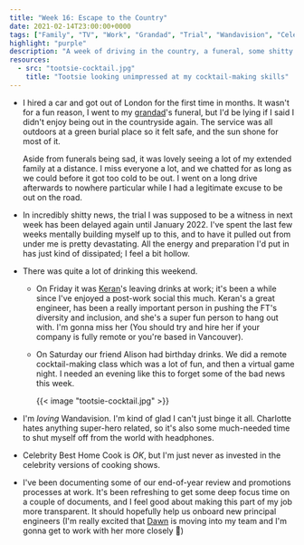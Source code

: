 ```yaml
---
title: "Week 16: Escape to the Country"
date: 2021-02-14T23:00:00+0000
tags: ["Family", "TV", "Work", "Grandad", "Trial", "Wandavision", "Celebrity Best Home Cook"]
highlight: "purple"
description: "A week of driving in the country, a funeral, some shitty news, and drinking a lot of cocktails."
resources:
  - src: "tootsie-cocktail.jpg"
    title: "Tootsie looking unimpressed at my cocktail-making skills"
---
```


  * I hired a car and got out of London for the first time in months. It wasn't for a fun reason, I went to my [grandad](/weeknotes/13)'s funeral, but I'd be lying if I said I didn't enjoy being out in the countryside again. The service was all outdoors at a green burial place so it felt safe, and the sun shone for most of it.

    Aside from funerals being sad, it was lovely seeing a lot of my extended family at a distance. I miss everyone a lot, and we chatted for as long as we could before it got too cold to be out. I went on a long drive afterwards to nowhere particular while I had a legitimate excuse to be out on the road.

  * In incredibly shitty news, the trial I was supposed to be a witness in next week has been delayed again until January 2022. I've spent the last few weeks mentally building myself up to this, and to have it pulled out from under me is pretty devastating. All the energy and preparation I'd put in has just kind of dissipated; I feel a bit hollow.

  * There was quite a lot of drinking this weekend.
  
    * On Friday it was [Keran](https://www.linkedin.com/in/keran-braich/)'s leaving drinks at work; it's been a while since I've enjoyed a post-work social this much. Keran's a great engineer, has been a really important person in pushing the FT's diversity and inclusion, and she's a super fun person to hang out with. I'm gonna miss her (You should try and hire her if your company is fully remote or you're based in Vancouver).

    * On Saturday our friend Alison had birthday drinks. We did a remote cocktail-making class which was a lot of fun, and then a virtual game night. I needed an evening like this to forget some of the bad news this week.

      {{< image "tootsie-cocktail.jpg" >}}

  * I'm _loving_ Wandavision. I'm kind of glad I can't just binge it all. Charlotte hates anything super-hero related, so it's also some much-needed time to shut myself off from the world with headphones.

  * Celebrity Best Home Cook is _OK_, but I'm just never as invested in the celebrity versions of cooking shows.

  * I've been documenting some of our end-of-year review and promotions processes at work. It's been refreshing to get some deep focus time on a couple of documents, and I feel good about making this part of my job more transparent. It should hopefully help us onboard new principal engineers (I'm really excited that [Dawn](https://www.dawnbudge.co.uk/) is moving into my team and I'm gonna get to work with her more closely :tada:)
